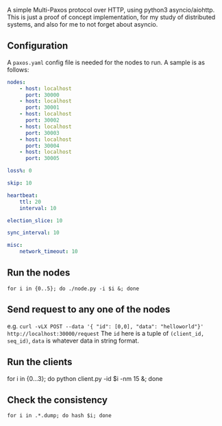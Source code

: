 A simple Multi-Paxos protocol over HTTP, using python3 asyncio/aiohttp. This is just a proof of concept implementation, for my study of distributed systems, and also for me to not forget about asyncio.

## Configuration
A `paxos.yaml` config file is needed for the nodes to run. A sample is as follows:
```Yaml
nodes:
    - host: localhost
      port: 30000
    - host: localhost
      port: 30001
    - host: localhost
      port: 30002
    - host: localhost
      port: 30003
    - host: localhost
      port: 30004
    - host: localhost
      port: 30005

loss%: 0

skip: 10

heartbeat:
    ttl: 20
    interval: 10

election_slice: 10

sync_interval: 10

misc:
    network_timeout: 10
```

## Run the nodes
`for i in {0..5}; do ./node.py -i $i &; done`

## Send request to any one of the nodes
e.g. `curl -vLX POST --data '{ "id": [0,0], "data": "helloworld"}' http://localhost:30000/request`
The `id` here is a tuple of `(client_id, seq_id)`, `data` is whatever data in string format.

## Run the clients
for i in {0...3}; do python client.py -id $i -nm 15 &; done

## Check the consistency
`for i in .*.dump; do hash $i; done`

